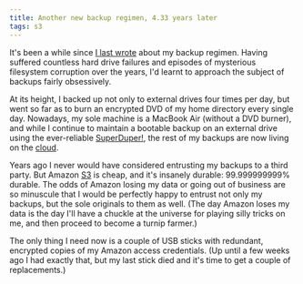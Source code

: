```yaml
---
title: Another new backup regimen, 4.33 years later
tags: s3
---
```


It's been a while since [I last wrote](http://www.wincent.com/a/about/wincent/weblog/archives/2007/07/new_backup_regi.php) about my backup regimen. Having suffered countless hard drive failures and episodes of mysterious filesystem corruption over the years, I'd learnt to approach the subject of backups fairly obsessively.

At its height, I backed up not only to external drives four times per day, but went so far as to burn an encrypted DVD of my home directory every single day. Nowadays, my sole machine is a MacBook Air (without a DVD burner), and while I continue to maintain a bootable backup on an external drive using the ever-reliable [SuperDuper!](/wiki/SuperDuper%21), the rest of my backups are now living on the [cloud](/wiki/cloud).

Years ago I never would have considered entrusting my backups to a third party. But Amazon [S3](/wiki/S3) is cheap, and it's insanely durable: 99.999999999% durable. The odds of Amazon losing my data or going out of business are so minuscule that I would be perfectly happy to entrust not only my backups, but the sole originals to them as well. (The day Amazon loses my data is the day I'll have a chuckle at the universe for playing silly tricks on me, and then proceed to become a turnip farmer.)

The only thing I need now is a couple of USB sticks with redundant, encrypted copies of my Amazon access credentials. (Up until a few weeks ago I had exactly that, but my last stick died and it's time to get a couple of replacements.)
